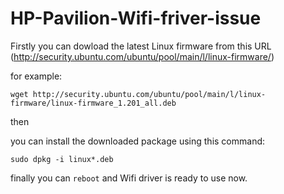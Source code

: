 # HP-Pavilion-Wifi-friver-issue

Firstly you can dowload the latest Linux firmware from this URL (http://security.ubuntu.com/ubuntu/pool/main/l/linux-firmware/)

for example:

  `wget http://security.ubuntu.com/ubuntu/pool/main/l/linux-firmware/linux-firmware_1.201_all.deb`

then

you can install the downloaded package using this command:

  `sudo dpkg -i linux*.deb`
  
finally you can `reboot` and Wifi driver is ready to use now.
